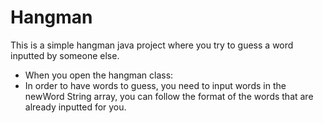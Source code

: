 # Hangman
This is a simple hangman java project where you try to guess a word inputted by someone else.
- When you open the hangman class:
- In order to have words to guess, you need to input words in the newWord String array, you can follow the format of the words that are already inputted for you.
